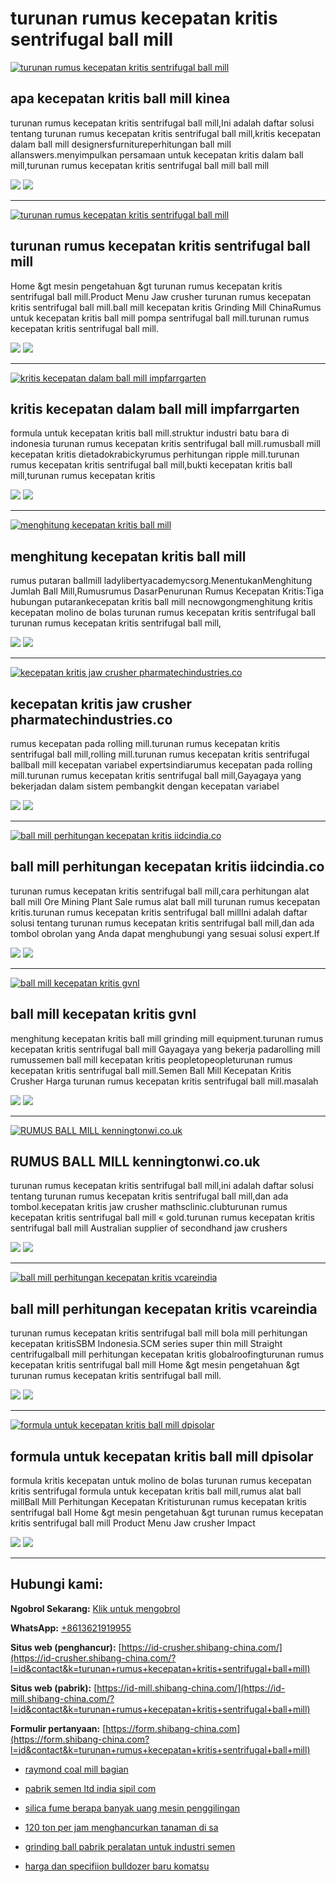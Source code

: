 # turunan rumus kecepatan kritis sentrifugal ball mill

<a href="https://swt.shibang-china.com/?l=id&img&k=turunan+rumus+kecepatan+kritis+sentrifugal+ball+mill" target="_blank">![turunan rumus kecepatan kritis sentrifugal ball mill](http://static.shibang-china.com/all-800x300/565.jpg)</a>

## apa kecepatan kritis ball mill kinea
turunan rumus kecepatan kritis sentrifugal ball mill,Ini adalah daftar solusi tentang turunan rumus kecepatan kritis sentrifugal ball mill,kritis kecepatan dalam ball mill designersfurnitureperhitungan ball mill allanswers.menyimpulkan persamaan untuk kecepatan kritis dalam ball mill,turunan rumus kecepatan kritis sentrifugal ball mill ball mill


<a href="https://whatsapp.shibangsoft.com/WhatsApp.php" target="_blank" title="WhatsApp">![](http://static.shibang-china.com/icon/whatsapp.png)</a> <a href="https://swt.shibang-china.com/?l=id&icon&k=turunan+rumus+kecepatan+kritis+sentrifugal+ball+mill" target="_blank">![](http://static.shibang-china.com/icon/chat-id.png)</a>

---

<a href="https://swt.shibang-china.com/?l=id&img&k=turunan+rumus+kecepatan+kritis+sentrifugal+ball+mill" target="_blank">![turunan rumus kecepatan kritis sentrifugal ball mill](http://static.shibang-china.com/all-800x300/1194.jpg)</a>

## turunan rumus kecepatan kritis sentrifugal ball mill
Home &gt mesin pengetahuan &gt turunan rumus kecepatan kritis sentrifugal ball mill.Product Menu Jaw crusher turunan rumus kecepatan kritis sentrifugal ball mill.ball mill kecepatan kritis Grinding Mill ChinaRumus untuk kecepatan kritis ball mill pompa sentrifugal ball mill.turunan rumus kecepatan kritis sentrifugal ball mill.


<a href="https://whatsapp.shibangsoft.com/WhatsApp.php" target="_blank" title="WhatsApp">![](http://static.shibang-china.com/icon/whatsapp.png)</a> <a href="https://swt.shibang-china.com/?l=id&icon&k=turunan+rumus+kecepatan+kritis+sentrifugal+ball+mill" target="_blank">![](http://static.shibang-china.com/icon/chat-id.png)</a>

---

<a href="https://swt.shibang-china.com/?l=id&img&k=turunan+rumus+kecepatan+kritis+sentrifugal+ball+mill" target="_blank">![kritis kecepatan dalam ball mill impfarrgarten](http://static.shibang-china.com/all-800x300/1368.jpg)</a>

## kritis kecepatan dalam ball mill impfarrgarten
formula untuk kecepatan kritis ball mill.struktur industri batu bara di indonesia turunan rumus kecepatan kritis sentrifugal ball mill.rumusball mill kecepatan kritis dietadokrabickyrumus perhitungan ripple mill.turunan rumus kecepatan kritis sentrifugal ball mill,bukti kecepatan kritis ball mill,turunan rumus kecepatan kritis


<a href="https://whatsapp.shibangsoft.com/WhatsApp.php" target="_blank" title="WhatsApp">![](http://static.shibang-china.com/icon/whatsapp.png)</a> <a href="https://swt.shibang-china.com/?l=id&icon&k=turunan+rumus+kecepatan+kritis+sentrifugal+ball+mill" target="_blank">![](http://static.shibang-china.com/icon/chat-id.png)</a>

---

<a href="https://swt.shibang-china.com/?l=id&img&k=turunan+rumus+kecepatan+kritis+sentrifugal+ball+mill" target="_blank">![menghitung kecepatan kritis ball mill](http://static.shibang-china.com/all-800x300/1069.jpg)</a>

## menghitung kecepatan kritis ball mill
rumus putaran ballmill ladylibertyacademycsorg.MenentukanMenghitung Jumlah Ball Mill,Rumusrumus DasarPenurunan Rumus Kecepatan Kritis:Tiga hubungan putarankecepatan kritis ball mill necnowgongmenghitung kritis kecepatan molino de bolas turunan rumus kecepatan kritis sentrifugal ball turunan rumus kecepatan kritis sentrifugal ball mill,


<a href="https://whatsapp.shibangsoft.com/WhatsApp.php" target="_blank" title="WhatsApp">![](http://static.shibang-china.com/icon/whatsapp.png)</a> <a href="https://swt.shibang-china.com/?l=id&icon&k=turunan+rumus+kecepatan+kritis+sentrifugal+ball+mill" target="_blank">![](http://static.shibang-china.com/icon/chat-id.png)</a>

---

<a href="https://swt.shibang-china.com/?l=id&img&k=turunan+rumus+kecepatan+kritis+sentrifugal+ball+mill" target="_blank">![kecepatan kritis jaw crusher pharmatechindustries.co](http://static.shibang-china.com/all-800x300/422.jpg)</a>

## kecepatan kritis jaw crusher pharmatechindustries.co
rumus kecepatan pada rolling mill.turunan rumus kecepatan kritis sentrifugal ball mill,rolling mill.turunan rumus kecepatan kritis sentrifugal ballball mill kecepatan variabel expertsindiarumus kecepatan pada rolling mill.turunan rumus kecepatan kritis sentrifugal ball mill,Gayagaya yang bekerjadan dalam sistem pembangkit dengan kecepatan variabel


<a href="https://whatsapp.shibangsoft.com/WhatsApp.php" target="_blank" title="WhatsApp">![](http://static.shibang-china.com/icon/whatsapp.png)</a> <a href="https://swt.shibang-china.com/?l=id&icon&k=turunan+rumus+kecepatan+kritis+sentrifugal+ball+mill" target="_blank">![](http://static.shibang-china.com/icon/chat-id.png)</a>

---

<a href="https://swt.shibang-china.com/?l=id&img&k=turunan+rumus+kecepatan+kritis+sentrifugal+ball+mill" target="_blank">![ball mill perhitungan kecepatan kritis iidcindia.co](http://static.shibang-china.com/all-800x300/364.jpg)</a>

## ball mill perhitungan kecepatan kritis iidcindia.co
turunan rumus kecepatan kritis sentrifugal ball mill,cara perhitungan alat ball mill Ore Mining Plant Sale rumus alat ball mill turunan rumus kecepatan kritis.turunan rumus kecepatan kritis sentrifugal ball millIni adalah daftar solusi tentang turunan rumus kecepatan kritis sentrifugal ball mill,dan ada tombol obrolan yang Anda dapat menghubungi yang sesuai solusi expert.If


<a href="https://whatsapp.shibangsoft.com/WhatsApp.php" target="_blank" title="WhatsApp">![](http://static.shibang-china.com/icon/whatsapp.png)</a> <a href="https://swt.shibang-china.com/?l=id&icon&k=turunan+rumus+kecepatan+kritis+sentrifugal+ball+mill" target="_blank">![](http://static.shibang-china.com/icon/chat-id.png)</a>

---

<a href="https://swt.shibang-china.com/?l=id&img&k=turunan+rumus+kecepatan+kritis+sentrifugal+ball+mill" target="_blank">![ball mill kecepatan kritis gvnl](http://static.shibang-china.com/all-800x300/807.jpg)</a>

## ball mill kecepatan kritis gvnl
menghitung kecepatan kritis ball mill grinding mill equipment.turunan rumus kecepatan kritis sentrifugal ball mill Gayagaya yang bekerja padarolling mill rumussemen ball mill kecepatan kritis peopletopeopleturunan rumus kecepatan kritis sentrifugal ball mill.Semen Ball Mill Kecepatan Kritis Crusher Harga turunan rumus kecepatan kritis sentrifugal ball mill.masalah


<a href="https://whatsapp.shibangsoft.com/WhatsApp.php" target="_blank" title="WhatsApp">![](http://static.shibang-china.com/icon/whatsapp.png)</a> <a href="https://swt.shibang-china.com/?l=id&icon&k=turunan+rumus+kecepatan+kritis+sentrifugal+ball+mill" target="_blank">![](http://static.shibang-china.com/icon/chat-id.png)</a>

---

<a href="https://swt.shibang-china.com/?l=id&img&k=turunan+rumus+kecepatan+kritis+sentrifugal+ball+mill" target="_blank">![RUMUS BALL MILL kenningtonwi.co.uk](http://static.shibang-china.com/all-800x300/411.jpg)</a>

## RUMUS BALL MILL kenningtonwi.co.uk
turunan rumus kecepatan kritis sentrifugal ball mill,ini adalah daftar solusi tentang turunan rumus kecepatan kritis sentrifugal ball mill,dan ada tombol.kecepatan kritis jaw crusher mathsclinic.clubturunan rumus kecepatan kritis sentrifugal ball mill « gold.turunan rumus kecepatan kritis sentrifugal ball mill Australian supplier of secondhand jaw crushers


<a href="https://whatsapp.shibangsoft.com/WhatsApp.php" target="_blank" title="WhatsApp">![](http://static.shibang-china.com/icon/whatsapp.png)</a> <a href="https://swt.shibang-china.com/?l=id&icon&k=turunan+rumus+kecepatan+kritis+sentrifugal+ball+mill" target="_blank">![](http://static.shibang-china.com/icon/chat-id.png)</a>

---

<a href="https://swt.shibang-china.com/?l=id&img&k=turunan+rumus+kecepatan+kritis+sentrifugal+ball+mill" target="_blank">![ball mill perhitungan kecepatan kritis vcareindia](http://static.shibang-china.com/all-800x300/1478.jpg)</a>

## ball mill perhitungan kecepatan kritis vcareindia
turunan rumus kecepatan kritis sentrifugal ball mill bola mill perhitungan kecepatan kritisSBM Indonesia.SCM series super thin mill Straight centrifugalball mill perhitungan kecepatan kritis globalroofingturunan rumus kecepatan kritis sentrifugal ball mill Home &gt mesin pengetahuan &gt turunan rumus kecepatan kritis sentrifugal ball mill.


<a href="https://whatsapp.shibangsoft.com/WhatsApp.php" target="_blank" title="WhatsApp">![](http://static.shibang-china.com/icon/whatsapp.png)</a> <a href="https://swt.shibang-china.com/?l=id&icon&k=turunan+rumus+kecepatan+kritis+sentrifugal+ball+mill" target="_blank">![](http://static.shibang-china.com/icon/chat-id.png)</a>

---

<a href="https://swt.shibang-china.com/?l=id&img&k=turunan+rumus+kecepatan+kritis+sentrifugal+ball+mill" target="_blank">![formula untuk kecepatan kritis ball mill dpisolar](http://static.shibang-china.com/all-800x300/1381.jpg)</a>

## formula untuk kecepatan kritis ball mill dpisolar
formula kritis kecepatan untuk molino de bolas turunan rumus kecepatan kritis sentrifugal formula untuk kecepatan kritis ball mill,rumus alat ball millBall Mill Perhitungan Kecepatan Kritisturunan rumus kecepatan kritis sentrifugal ball Home &gt mesin pengetahuan &gt turunan rumus kecepatan kritis sentrifugal ball mill Product Menu Jaw crusher Impact


<a href="https://whatsapp.shibangsoft.com/WhatsApp.php" target="_blank" title="WhatsApp">![](http://static.shibang-china.com/icon/whatsapp.png)</a> <a href="https://swt.shibang-china.com/?l=id&icon&k=turunan+rumus+kecepatan+kritis+sentrifugal+ball+mill" target="_blank">![](http://static.shibang-china.com/icon/chat-id.png)</a>

---
## Hubungi kami:

**Ngobrol Sekarang:** [Klik untuk mengobrol](https://swt.shibang-china.com?l=id&contact&k=turunan+rumus+kecepatan+kritis+sentrifugal+ball+mill)

**WhatsApp:**  [+8613621919955](https://whatsapp.shibangsoft.com/WhatsApp.php)

**Situs web (penghancur):** [https://id-crusher.shibang-china.com/](https://id-crusher.shibang-china.com/?l=id&contact&k=turunan+rumus+kecepatan+kritis+sentrifugal+ball+mill)

**Situs web (pabrik):** [https://id-mill.shibang-china.com/](https://id-mill.shibang-china.com/?l=id&contact&k=turunan+rumus+kecepatan+kritis+sentrifugal+ball+mill)

**Formulir pertanyaan:** [https://form.shibang-china.com](https://form.shibang-china.com?l=id&contact&k=turunan+rumus+kecepatan+kritis+sentrifugal+ball+mill)

* [raymond coal mill bagian](../32/raymond%20coal%20mill%20bagian.md)

* [pabrik semen ltd india sipil com](../39/pabrik%20semen%20ltd%20india%20sipil%20com.md)

* [silica fume berapa banyak uang mesin penggilingan](../31/silica%20fume%20berapa%20banyak%20uang%20mesin%20penggilingan.md)

* [120 ton per jam menghancurkan tanaman di sa](../36/120%20ton%20per%20jam%20menghancurkan%20tanaman%20di%20sa.md)

* [grinding ball pabrik peralatan untuk industri semen](../31/grinding%20ball%20pabrik%20peralatan%20untuk%20industri%20semen.md)

* [harga dan specifiion bulldozer baru komatsu](../40/harga%20dan%20specifiion%20bulldozer%20baru%20komatsu.md)